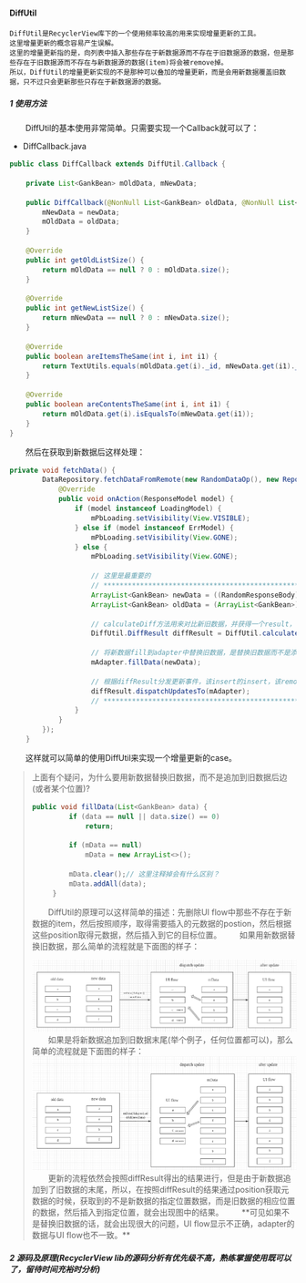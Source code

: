 #### DiffUtil  

    DiffUtil是RecyclerView库下的一个使用频率较高的用来实现增量更新的工具。
    这里增量更新的概念容易产生误解。
    这里的增量更新指的是，向列表中插入那些存在于新数据源而不存在于旧数据源的数据，但是那些存在于旧数据源而不存在与新数据源的数据(item)将会被remove掉。
    所以，DiffUtil的增量更新实现的不是那种可以叠加的增量更新，而是会用新数据覆盖旧数据，只不过只会更新那些只存在于新数据源的数据。

##### 1 使用方法
&emsp;&emsp;DiffUtil的基本使用非常简单。只需要实现一个Callback就可以了：
- DiffCallback.java

```java
public class DiffCallback extends DiffUtil.Callback {

    private List<GankBean> mOldData, mNewData;

    public DiffCallback(@NonNull List<GankBean> oldData, @NonNull List<GankBean> newData) {
        mNewData = newData;
        mOldData = oldData;
    }

    @Override
    public int getOldListSize() {
        return mOldData == null ? 0 : mOldData.size();
    }

    @Override
    public int getNewListSize() {
        return mNewData == null ? 0 : mNewData.size();
    }

    @Override
    public boolean areItemsTheSame(int i, int i1) {
        return TextUtils.equals(mOldData.get(i)._id, mNewData.get(i1)._id);
    }

    @Override
    public boolean areContentsTheSame(int i, int i1) {
        return mOldData.get(i).isEqualsTo(mNewData.get(i1));
    }
}
```

&emsp;&emsp;然后在获取到新数据后这样处理：

```java
private void fetchData() {
        DataRepository.fetchDataFromRemote(new RandomDataOp(), new RepositoryAction() {
            @Override
            public void onAction(ResponseModel model) {
                if (model instanceof LoadingModel) {
                    mPbLoading.setVisibility(View.VISIBLE);
                } else if (model instanceof ErrModel) {
                    mPbLoading.setVisibility(View.GONE);
                } else {
                    mPbLoading.setVisibility(View.GONE);

                    // 这里是最重要的
                    // ****************************************************************
                    ArrayList<GankBean> newData = ((RandomResponseBody) model.resultBody).results;
                    ArrayList<GankBean> oldData = (ArrayList<GankBean>) mAdapter.getOriginalData();

                    // calculateDiff方法用来对比新旧数据，并获得一个result，包含哪些item需要remove，那些item需要insert
                    DiffUtil.DiffResult diffResult = DiffUtil.calculateDiff(new DiffCallback(oldData, newData), true);

                    // 将新数据fill到adapter中替换旧数据，是替换旧数据而不是添加到就数据后边(这里有个疑问下边会讲)。
                    mAdapter.fillData(newData);

                    // 根据diffResult分发更新事件，该insert的insert，该remove的remove。
                    diffResult.dispatchUpdatesTo(mAdapter);
                    // *****************************************************************
                }
            }
        });
    }
```

&emsp;&emsp;这样就可以简单的使用DiffUtil来实现一个增量更新的case。  

> 上面有个疑问，为什么要用新数据替换旧数据，而不是追加到旧数据后边(或者某个位置)?
> ```java
> public void fillData(List<GankBean> data) {
>          if (data == null || data.size() == 0)
>              return;
>
>          if (mData == null)
>              mData = new ArrayList<>();
>
>          mData.clear();// 这里注释掉会有什么区别？
>          mData.addAll(data);
>      }
> ```
>
> &emsp;&emsp;DiffUtil的原理可以这样简单的描述：先删除UI flow中那些不存在于新数据的item，然后按照顺序，取得需要插入的元数据的postion，然后根据这些position取得元数据，然后插入到它的目标位置。
> &emsp;&emsp;如果用新数据替换旧数据，那么简单的流程就是下面图的样子：  
> <div align=center><img src="res/lib_recycler_diffutil_0.png"/></div>   
> &emsp;&emsp;如果是将新数据追加到旧数据末尾(举个例子，任何位置都可以)，那么简单的流程就是下面图的样子：  
>
> <div align=center><img src="res/lib_recycler_diffutil_1.png"/></div>   
> &emsp;&emsp;更新的流程依然会按照diffResult得出的结果进行，但是由于新数据追加到了旧数据的末尾，所以，在按照diffResult的结果通过position获取元数据的时候，获取到的不是新数据的指定位置数据，而是旧数据的相应位置的数据，然后插入到指定位置，就会出现图中的结果。
> &emsp;&emsp;**可见如果不是替换旧数据的话，就会出现很大的问题，UI flow显示不正确，adapter的数据与UI flow也不一致。**


##### 2 源码及原理(RecyclerView lib的源码分析有优先级不高，熟练掌握使用既可以了，留待时间充裕时分析)
